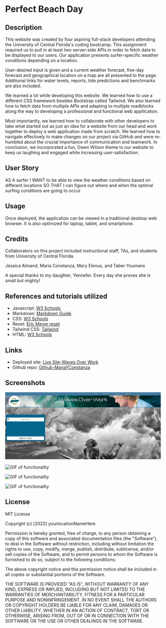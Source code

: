 # Perfect Beach Day

## Description

This website was created by four aspiring full-stack developers attending the University of Central Florida's coding bootcamp. This assignment required us to pull in at least two server-side APIs in order to fetch data to be displayed to our users. Our application presents surfer-specific weather conditions depending on a location. 

User-desired input is given and a current weather forecast, five-day forecast and geographical location on a map are all presented to the page. Additional links for water levels, reports, tide predictions and benchmarks are also included. 

We learned a lot while developing this website. We learned how to use a different CSS framework besides Bootstrap called Tailwind. We also learned how to fetch data from multiple APIs and adapting to multiple roadblocks along the way to developing a professional and functional web applilcation. 

Most importantly, we learned how to collaborate with other developers to take what started out as just an idea for a website from our head and work together to deploy a web application made from scratch. We learned how to navigate effectively to make changes on our project via GitHub and were re-humbled about the crucial importance of communication and teamwork. In conclusion, we incorporated a fun, Owen Wilson theme to our website to keep us laughing and engaged while increasing user-satisfaction. 

## User Story

AS A surfer
I WANT to be able to view the weather conditions based on different locations
SO THAT I can figure out where and when the optimal surfing conditions are going to occur

## Usage

Once deployed, the application can be viewed in a traditional desktop web browser. It is also optimized for laptop, tablet, and smartphone.

## Credits

Collaborators on this project included instructional staff, TAs, and students from University of Central Florida.

Jessica Almand, Maria Constanza, Mary Elenus, and Taber Youmans

A special thanks to my daughter, Yennefer. Every day she proves she is small but mighty!

## References and tutorials utilized
<!-- Remove any pre-filled resources not used in building of project -->
<!-- Add to list using the following format: -->
<!-- * Source Subject: [Source] (https://www.sourceLink.com/) -->
* Javascript: [W3 Schools](https://www.w3schools.com/js/js_intro.asp/)
* Markdown: [Markdown Guide](https://www.markdownguide.org/basic-syntax/)
* CSS: [W3 Schools](https://www.w3schools.com/cssref/)
* Reset: [Eric Meyer reset](https://meyerweb.com/eric/tools/css/reset/)
* Tailwind CSS: [Tailwind](https://tailwindcss.com/)
* HTML: [W3 Schools](https://www.w3schools.com/html/)

## Links
<!-- Add links using the following format: -->
<!-- * Link subject: [Link title](https://www.link.com/) -->

* Deployed site: [Live Site-Waves Over Work](https://mariayconstanza.github.io/beach-day/)
* Github repo: [Github-MariaYConstanza](https://github.com/MariaYConstanza/beach-day)

## Screenshots
<!-- Add screenshots using the following format: -->
<!-- ![Screenshot alt description](directPathOfScreenshots) -->
![Screenshot of live image](./assets/img/surfer_screenshot.png)

![GIF of functionality](directPathHere)

![GIF of functionality](directPathHere)

![GIF of functionality](directPathHere)

## License

MIT License

Copyright (c) [2022] yourlocationNameHere

Permission is hereby granted, free of charge, to any person obtaining a copy
of this software and associated documentation files (the "Software"), to deal
in the Software without restriction, including without limitation the rights
to use, copy, modify, merge, publish, distribute, sublicense, and/or sell
copies of the Software, and to permit persons to whom the Software is
furnished to do so, subject to the following conditions:

The above copyright notice and this permission notice shall be included in all
copies or substantial portions of the Software.

THE SOFTWARE IS PROVIDED "AS IS", WITHOUT WARRANTY OF ANY KIND, EXPRESS OR
IMPLIED, INCLUDING BUT NOT LIMITED TO THE WARRANTIES OF MERCHANTABILITY,
FITNESS FOR A PARTICULAR PURPOSE AND NONINFRINGEMENT. IN NO EVENT SHALL THE
AUTHORS OR COPYRIGHT HOLDERS BE LIABLE FOR ANY CLAIM, DAMAGES OR OTHER
LIABILITY, WHETHER IN AN ACTION OF CONTRACT, TORT OR OTHERWISE, ARISING FROM,
OUT OF OR IN CONNECTION WITH THE SOFTWARE OR THE USE OR OTHER DEALINGS IN THE
SOFTWARE.
